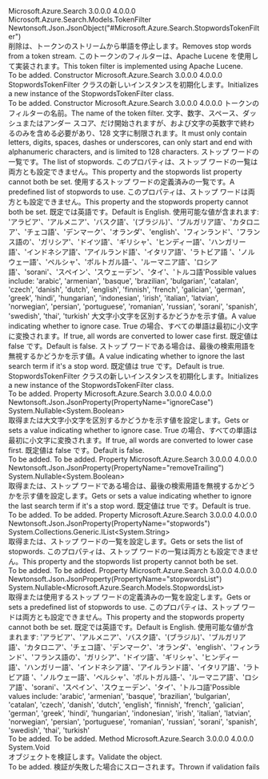 <Type Name="StopwordsTokenFilter" FullName="Microsoft.Azure.Search.Models.StopwordsTokenFilter">
  <TypeSignature Language="C#" Value="public class StopwordsTokenFilter : Microsoft.Azure.Search.Models.TokenFilter" />
  <TypeSignature Language="ILAsm" Value=".class public auto ansi beforefieldinit StopwordsTokenFilter extends Microsoft.Azure.Search.Models.TokenFilter" />
  <TypeSignature Language="DocId" Value="T:Microsoft.Azure.Search.Models.StopwordsTokenFilter" />
  <TypeSignature Language="VB.NET" Value="Public Class StopwordsTokenFilter&#xA;Inherits TokenFilter" />
  <TypeSignature Language="F#" Value="type StopwordsTokenFilter = class&#xA;    inherit TokenFilter" />
  <AssemblyInfo>
    <AssemblyName>Microsoft.Azure.Search</AssemblyName>
    <AssemblyVersion>3.0.0.0</AssemblyVersion>
    <AssemblyVersion>4.0.0.0</AssemblyVersion>
  </AssemblyInfo>
  <Base>
    <BaseTypeName>Microsoft.Azure.Search.Models.TokenFilter</BaseTypeName>
  </Base>
  <Interfaces />
  <Attributes>
    <Attribute>
      <AttributeName>Newtonsoft.Json.JsonObject("#Microsoft.Azure.Search.StopwordsTokenFilter")</AttributeName>
    </Attribute>
  </Attributes>
  <Docs>
    <summary>
            <span data-ttu-id="2ef0b-101">削除は、トークンのストリームから単語を停止します。</span><span class="sxs-lookup"><span data-stu-id="2ef0b-101">Removes stop words from a token stream.</span></span> <span data-ttu-id="2ef0b-102">このトークンのフィルターは、Apache Lucene を使用して実装されます。</span><span class="sxs-lookup"><span data-stu-id="2ef0b-102">This token filter is implemented using Apache Lucene.</span></span>
            <see href="http://lucene.apache.org/core/4_10_3/analyzers-common/org/apache/lucene/analysis/core/StopFilter.html" /></summary>
    <remarks>To be added.</remarks>
  </Docs>
  <Members>
    <Member MemberName=".ctor">
      <MemberSignature Language="C#" Value="public StopwordsTokenFilter ();" />
      <MemberSignature Language="ILAsm" Value=".method public hidebysig specialname rtspecialname instance void .ctor() cil managed" />
      <MemberSignature Language="DocId" Value="M:Microsoft.Azure.Search.Models.StopwordsTokenFilter.#ctor" />
      <MemberSignature Language="VB.NET" Value="Public Sub New ()" />
      <MemberType>Constructor</MemberType>
      <AssemblyInfo>
        <AssemblyName>Microsoft.Azure.Search</AssemblyName>
        <AssemblyVersion>3.0.0.0</AssemblyVersion>
        <AssemblyVersion>4.0.0.0</AssemblyVersion>
      </AssemblyInfo>
      <Parameters />
      <Docs>
        <summary>
            <span data-ttu-id="2ef0b-103">StopwordsTokenFilter クラスの新しいインスタンスを初期化します。</span><span class="sxs-lookup"><span data-stu-id="2ef0b-103">Initializes a new instance of the StopwordsTokenFilter class.</span></span>
            </summary>
        <remarks>To be added.</remarks>
      </Docs>
    </Member>
    <Member MemberName=".ctor">
      <MemberSignature Language="C#" Value="public StopwordsTokenFilter (string name, System.Collections.Generic.IList&lt;string&gt; stopwords = null, Nullable&lt;Microsoft.Azure.Search.Models.StopwordsList&gt; stopwordsList = null, Nullable&lt;bool&gt; ignoreCase = null, Nullable&lt;bool&gt; removeTrailingStopWords = null);" />
      <MemberSignature Language="ILAsm" Value=".method public hidebysig specialname rtspecialname instance void .ctor(string name, class System.Collections.Generic.IList`1&lt;string&gt; stopwords, valuetype System.Nullable`1&lt;valuetype Microsoft.Azure.Search.Models.StopwordsList&gt; stopwordsList, valuetype System.Nullable`1&lt;bool&gt; ignoreCase, valuetype System.Nullable`1&lt;bool&gt; removeTrailingStopWords) cil managed" />
      <MemberSignature Language="DocId" Value="M:Microsoft.Azure.Search.Models.StopwordsTokenFilter.#ctor(System.String,System.Collections.Generic.IList{System.String},System.Nullable{Microsoft.Azure.Search.Models.StopwordsList},System.Nullable{System.Boolean},System.Nullable{System.Boolean})" />
      <MemberSignature Language="VB.NET" Value="Public Sub New (name As String, Optional stopwords As IList(Of String) = null, Optional stopwordsList As Nullable(Of StopwordsList) = null, Optional ignoreCase As Nullable(Of Boolean) = null, Optional removeTrailingStopWords As Nullable(Of Boolean) = null)" />
      <MemberSignature Language="F#" Value="new Microsoft.Azure.Search.Models.StopwordsTokenFilter : string * System.Collections.Generic.IList&lt;string&gt; * Nullable&lt;Microsoft.Azure.Search.Models.StopwordsList&gt; * Nullable&lt;bool&gt; * Nullable&lt;bool&gt; -&gt; Microsoft.Azure.Search.Models.StopwordsTokenFilter" Usage="new Microsoft.Azure.Search.Models.StopwordsTokenFilter (name, stopwords, stopwordsList, ignoreCase, removeTrailingStopWords)" />
      <MemberType>Constructor</MemberType>
      <AssemblyInfo>
        <AssemblyName>Microsoft.Azure.Search</AssemblyName>
        <AssemblyVersion>3.0.0.0</AssemblyVersion>
        <AssemblyVersion>4.0.0.0</AssemblyVersion>
      </AssemblyInfo>
      <Parameters>
        <Parameter Name="name" Type="System.String" />
        <Parameter Name="stopwords" Type="System.Collections.Generic.IList&lt;System.String&gt;" />
        <Parameter Name="stopwordsList" Type="System.Nullable&lt;Microsoft.Azure.Search.Models.StopwordsList&gt;" />
        <Parameter Name="ignoreCase" Type="System.Nullable&lt;System.Boolean&gt;" />
        <Parameter Name="removeTrailingStopWords" Type="System.Nullable&lt;System.Boolean&gt;" />
      </Parameters>
      <Docs>
        <param name="name"><span data-ttu-id="2ef0b-104">トークンのフィルターの名前。</span><span class="sxs-lookup"><span data-stu-id="2ef0b-104">The name of the token filter.</span></span> <span data-ttu-id="2ef0b-105">文字、数字、スペース、ダッシュまたはアンダー スコア、だけ開始されますが、および文字の英数字で終わるのみを含める必要があり、128 文字に制限されます。</span><span class="sxs-lookup"><span data-stu-id="2ef0b-105">It must only contain letters, digits, spaces, dashes or underscores, can only start and end with alphanumeric characters, and is limited to 128 characters.</span></span></param>
        <param name="stopwords"><span data-ttu-id="2ef0b-106">ストップ ワードの一覧です。</span><span class="sxs-lookup"><span data-stu-id="2ef0b-106">The list of stopwords.</span></span> <span data-ttu-id="2ef0b-107">このプロパティは、ストップ ワードの一覧は両方とも設定できません。</span><span class="sxs-lookup"><span data-stu-id="2ef0b-107">This property and the stopwords list property cannot both be set.</span></span></param>
        <param name="stopwordsList"><span data-ttu-id="2ef0b-108">使用するストップ ワードの定義済みの一覧です。</span><span class="sxs-lookup"><span data-stu-id="2ef0b-108">A predefined list of stopwords to use.</span></span>
            <span data-ttu-id="2ef0b-109">このプロパティは、ストップ ワードは両方とも設定できません。</span><span class="sxs-lookup"><span data-stu-id="2ef0b-109">This property and the stopwords property cannot both be set.</span></span>
            <span data-ttu-id="2ef0b-110">既定では英語です。</span><span class="sxs-lookup"><span data-stu-id="2ef0b-110">Default is English.</span></span> <span data-ttu-id="2ef0b-111">使用可能な値が含まれます: 'アラビア'、'アルメニア'、'バスク語'、'(ブラジル)'、'ブルガリア語'、'カタロニア'、'チェコ語'、'デンマーク'、'オランダ'、'english'、'フィンランド'、'フランス語の'、'ガリシア'、'ドイツ語'、'ギリシャ'、'ヒンディー語'、'ハンガリー語'、'インドネシア語'、'アイルランド語'、'イタリア語'、'ラトビア語 '、'ノルウェー語'、'ペルシャ'、'ポルトガル語-'、'ルーマニア語'、'ロシア語'、'sorani'、'スペイン'、'スウェーデン'、'タイ'、'トルコ語'</span><span class="sxs-lookup"><span data-stu-id="2ef0b-111">Possible values include: 'arabic', 'armenian', 'basque', 'brazilian', 'bulgarian', 'catalan', 'czech', 'danish', 'dutch', 'english', 'finnish', 'french', 'galician', 'german', 'greek', 'hindi', 'hungarian', 'indonesian', 'irish', 'italian', 'latvian', 'norwegian', 'persian', 'portuguese', 'romanian', 'russian', 'sorani', 'spanish', 'swedish', 'thai', 'turkish'</span></span></param>
        <param name="ignoreCase"><span data-ttu-id="2ef0b-112">大文字小文字を区別するかどうかを示す値。</span><span class="sxs-lookup"><span data-stu-id="2ef0b-112">A value indicating whether to ignore case.</span></span>
            <span data-ttu-id="2ef0b-113">True の場合、すべての単語は最初に小文字に変換されます。</span><span class="sxs-lookup"><span data-stu-id="2ef0b-113">If true, all words are converted to lower case first.</span></span> <span data-ttu-id="2ef0b-114">既定値は false です。</span><span class="sxs-lookup"><span data-stu-id="2ef0b-114">Default is false.</span></span></param>
        <param name="removeTrailingStopWords"><span data-ttu-id="2ef0b-115">ストップ ワードである場合は、最後の検索用語を無視するかどうかを示す値。</span><span class="sxs-lookup"><span data-stu-id="2ef0b-115">A value indicating whether to ignore the last search term if it's a stop word.</span></span> <span data-ttu-id="2ef0b-116">既定値は true です。</span><span class="sxs-lookup"><span data-stu-id="2ef0b-116">Default is true.</span></span></param>
        <summary>
            <span data-ttu-id="2ef0b-117">StopwordsTokenFilter クラスの新しいインスタンスを初期化します。</span><span class="sxs-lookup"><span data-stu-id="2ef0b-117">Initializes a new instance of the StopwordsTokenFilter class.</span></span>
            </summary>
        <remarks>To be added.</remarks>
      </Docs>
    </Member>
    <Member MemberName="IgnoreCase">
      <MemberSignature Language="C#" Value="public Nullable&lt;bool&gt; IgnoreCase { get; set; }" />
      <MemberSignature Language="ILAsm" Value=".property instance valuetype System.Nullable`1&lt;bool&gt; IgnoreCase" />
      <MemberSignature Language="DocId" Value="P:Microsoft.Azure.Search.Models.StopwordsTokenFilter.IgnoreCase" />
      <MemberSignature Language="VB.NET" Value="Public Property IgnoreCase As Nullable(Of Boolean)" />
      <MemberSignature Language="F#" Value="member this.IgnoreCase : Nullable&lt;bool&gt; with get, set" Usage="Microsoft.Azure.Search.Models.StopwordsTokenFilter.IgnoreCase" />
      <MemberType>Property</MemberType>
      <AssemblyInfo>
        <AssemblyName>Microsoft.Azure.Search</AssemblyName>
        <AssemblyVersion>3.0.0.0</AssemblyVersion>
        <AssemblyVersion>4.0.0.0</AssemblyVersion>
      </AssemblyInfo>
      <Attributes>
        <Attribute>
          <AttributeName>Newtonsoft.Json.JsonProperty(PropertyName="ignoreCase")</AttributeName>
        </Attribute>
      </Attributes>
      <ReturnValue>
        <ReturnType>System.Nullable&lt;System.Boolean&gt;</ReturnType>
      </ReturnValue>
      <Docs>
        <summary>
            <span data-ttu-id="2ef0b-118">取得または大文字小文字を区別するかどうかを示す値を設定します。</span><span class="sxs-lookup"><span data-stu-id="2ef0b-118">Gets or sets a value indicating whether to ignore case.</span></span> <span data-ttu-id="2ef0b-119">True の場合、すべての単語は最初に小文字に変換されます。</span><span class="sxs-lookup"><span data-stu-id="2ef0b-119">If true, all words are converted to lower case first.</span></span> <span data-ttu-id="2ef0b-120">既定値は false です。</span><span class="sxs-lookup"><span data-stu-id="2ef0b-120">Default is false.</span></span>
            </summary>
        <value>To be added.</value>
        <remarks>To be added.</remarks>
      </Docs>
    </Member>
    <Member MemberName="RemoveTrailingStopWords">
      <MemberSignature Language="C#" Value="public Nullable&lt;bool&gt; RemoveTrailingStopWords { get; set; }" />
      <MemberSignature Language="ILAsm" Value=".property instance valuetype System.Nullable`1&lt;bool&gt; RemoveTrailingStopWords" />
      <MemberSignature Language="DocId" Value="P:Microsoft.Azure.Search.Models.StopwordsTokenFilter.RemoveTrailingStopWords" />
      <MemberSignature Language="VB.NET" Value="Public Property RemoveTrailingStopWords As Nullable(Of Boolean)" />
      <MemberSignature Language="F#" Value="member this.RemoveTrailingStopWords : Nullable&lt;bool&gt; with get, set" Usage="Microsoft.Azure.Search.Models.StopwordsTokenFilter.RemoveTrailingStopWords" />
      <MemberType>Property</MemberType>
      <AssemblyInfo>
        <AssemblyName>Microsoft.Azure.Search</AssemblyName>
        <AssemblyVersion>3.0.0.0</AssemblyVersion>
        <AssemblyVersion>4.0.0.0</AssemblyVersion>
      </AssemblyInfo>
      <Attributes>
        <Attribute>
          <AttributeName>Newtonsoft.Json.JsonProperty(PropertyName="removeTrailing")</AttributeName>
        </Attribute>
      </Attributes>
      <ReturnValue>
        <ReturnType>System.Nullable&lt;System.Boolean&gt;</ReturnType>
      </ReturnValue>
      <Docs>
        <summary>
            <span data-ttu-id="2ef0b-121">取得または、ストップ ワードである場合は、最後の検索用語を無視するかどうかを示す値を設定します。</span><span class="sxs-lookup"><span data-stu-id="2ef0b-121">Gets or sets a value indicating whether to ignore the last search term if it's a stop word.</span></span> <span data-ttu-id="2ef0b-122">既定値は true です。</span><span class="sxs-lookup"><span data-stu-id="2ef0b-122">Default is true.</span></span>
            </summary>
        <value>To be added.</value>
        <remarks>To be added.</remarks>
      </Docs>
    </Member>
    <Member MemberName="Stopwords">
      <MemberSignature Language="C#" Value="public System.Collections.Generic.IList&lt;string&gt; Stopwords { get; set; }" />
      <MemberSignature Language="ILAsm" Value=".property instance class System.Collections.Generic.IList`1&lt;string&gt; Stopwords" />
      <MemberSignature Language="DocId" Value="P:Microsoft.Azure.Search.Models.StopwordsTokenFilter.Stopwords" />
      <MemberSignature Language="VB.NET" Value="Public Property Stopwords As IList(Of String)" />
      <MemberSignature Language="F#" Value="member this.Stopwords : System.Collections.Generic.IList&lt;string&gt; with get, set" Usage="Microsoft.Azure.Search.Models.StopwordsTokenFilter.Stopwords" />
      <MemberType>Property</MemberType>
      <AssemblyInfo>
        <AssemblyName>Microsoft.Azure.Search</AssemblyName>
        <AssemblyVersion>3.0.0.0</AssemblyVersion>
        <AssemblyVersion>4.0.0.0</AssemblyVersion>
      </AssemblyInfo>
      <Attributes>
        <Attribute>
          <AttributeName>Newtonsoft.Json.JsonProperty(PropertyName="stopwords")</AttributeName>
        </Attribute>
      </Attributes>
      <ReturnValue>
        <ReturnType>System.Collections.Generic.IList&lt;System.String&gt;</ReturnType>
      </ReturnValue>
      <Docs>
        <summary>
            <span data-ttu-id="2ef0b-123">取得または、ストップ ワードの一覧を設定します。</span><span class="sxs-lookup"><span data-stu-id="2ef0b-123">Gets or sets the list of stopwords.</span></span> <span data-ttu-id="2ef0b-124">このプロパティは、ストップ ワードの一覧は両方とも設定できません。</span><span class="sxs-lookup"><span data-stu-id="2ef0b-124">This property and the stopwords list property cannot both be set.</span></span>
            </summary>
        <value>To be added.</value>
        <remarks>To be added.</remarks>
      </Docs>
    </Member>
    <Member MemberName="StopwordsList">
      <MemberSignature Language="C#" Value="public Nullable&lt;Microsoft.Azure.Search.Models.StopwordsList&gt; StopwordsList { get; set; }" />
      <MemberSignature Language="ILAsm" Value=".property instance valuetype System.Nullable`1&lt;valuetype Microsoft.Azure.Search.Models.StopwordsList&gt; StopwordsList" />
      <MemberSignature Language="DocId" Value="P:Microsoft.Azure.Search.Models.StopwordsTokenFilter.StopwordsList" />
      <MemberSignature Language="VB.NET" Value="Public Property StopwordsList As Nullable(Of StopwordsList)" />
      <MemberSignature Language="F#" Value="member this.StopwordsList : Nullable&lt;Microsoft.Azure.Search.Models.StopwordsList&gt; with get, set" Usage="Microsoft.Azure.Search.Models.StopwordsTokenFilter.StopwordsList" />
      <MemberType>Property</MemberType>
      <AssemblyInfo>
        <AssemblyName>Microsoft.Azure.Search</AssemblyName>
        <AssemblyVersion>3.0.0.0</AssemblyVersion>
        <AssemblyVersion>4.0.0.0</AssemblyVersion>
      </AssemblyInfo>
      <Attributes>
        <Attribute>
          <AttributeName>Newtonsoft.Json.JsonProperty(PropertyName="stopwordsList")</AttributeName>
        </Attribute>
      </Attributes>
      <ReturnValue>
        <ReturnType>System.Nullable&lt;Microsoft.Azure.Search.Models.StopwordsList&gt;</ReturnType>
      </ReturnValue>
      <Docs>
        <summary>
            <span data-ttu-id="2ef0b-125">取得または使用するストップ ワードの定義済みの一覧を設定します。</span><span class="sxs-lookup"><span data-stu-id="2ef0b-125">Gets or sets a predefined list of stopwords to use.</span></span> <span data-ttu-id="2ef0b-126">このプロパティは、ストップ ワードは両方とも設定できません。</span><span class="sxs-lookup"><span data-stu-id="2ef0b-126">This property and the stopwords property cannot both be set.</span></span> <span data-ttu-id="2ef0b-127">既定では英語です。</span><span class="sxs-lookup"><span data-stu-id="2ef0b-127">Default is English.</span></span>
            <span data-ttu-id="2ef0b-128">使用可能な値が含まれます: 'アラビア'、'アルメニア'、'バスク語'、'(ブラジル)'、'ブルガリア語'、'カタロニア'、'チェコ語'、'デンマーク'、'オランダ'、'english'、'フィンランド'、'フランス語の'、'ガリシア'、'ドイツ語'、'ギリシャ'、'ヒンディー語'、'ハンガリー語'、'インドネシア語'、'アイルランド語'、'イタリア語'、'ラトビア語 '、'ノルウェー語'、'ペルシャ'、'ポルトガル語-'、'ルーマニア語'、'ロシア語'、'sorani'、'スペイン'、'スウェーデン'、'タイ'、'トルコ語'</span><span class="sxs-lookup"><span data-stu-id="2ef0b-128">Possible values include: 'arabic', 'armenian', 'basque', 'brazilian', 'bulgarian', 'catalan', 'czech', 'danish', 'dutch', 'english', 'finnish', 'french', 'galician', 'german', 'greek', 'hindi', 'hungarian', 'indonesian', 'irish', 'italian', 'latvian', 'norwegian', 'persian', 'portuguese', 'romanian', 'russian', 'sorani', 'spanish', 'swedish', 'thai', 'turkish'</span></span>
            </summary>
        <value>To be added.</value>
        <remarks>To be added.</remarks>
      </Docs>
    </Member>
    <Member MemberName="Validate">
      <MemberSignature Language="C#" Value="public override void Validate ();" />
      <MemberSignature Language="ILAsm" Value=".method public hidebysig virtual instance void Validate() cil managed" />
      <MemberSignature Language="DocId" Value="M:Microsoft.Azure.Search.Models.StopwordsTokenFilter.Validate" />
      <MemberSignature Language="VB.NET" Value="Public Overrides Sub Validate ()" />
      <MemberSignature Language="F#" Value="override this.Validate : unit -&gt; unit" Usage="stopwordsTokenFilter.Validate " />
      <MemberType>Method</MemberType>
      <AssemblyInfo>
        <AssemblyName>Microsoft.Azure.Search</AssemblyName>
        <AssemblyVersion>3.0.0.0</AssemblyVersion>
        <AssemblyVersion>4.0.0.0</AssemblyVersion>
      </AssemblyInfo>
      <ReturnValue>
        <ReturnType>System.Void</ReturnType>
      </ReturnValue>
      <Parameters />
      <Docs>
        <summary>
            <span data-ttu-id="2ef0b-129">オブジェクトを検証します。</span><span class="sxs-lookup"><span data-stu-id="2ef0b-129">Validate the object.</span></span>
            </summary>
        <remarks>To be added.</remarks>
        <exception cref="T:Microsoft.Rest.ValidationException">
            <span data-ttu-id="2ef0b-130">検証が失敗した場合にスローされます。</span><span class="sxs-lookup"><span data-stu-id="2ef0b-130">Thrown if validation fails</span></span>
            </exception>
      </Docs>
    </Member>
  </Members>
</Type>
